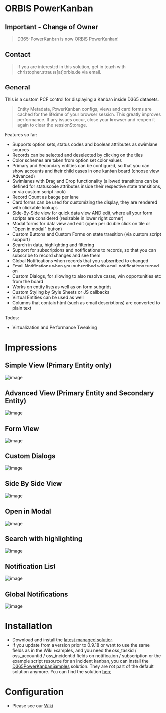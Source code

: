 # ORBIS PowerKanban

## Important - Change of Owner
> D365-PowerKanban is now ORBIS PowerKanban!

## Contact
> If you are interested in this solution, get in touch with christopher.strauss[at]orbis.de via email.

## General
This is a custom PCF control for displaying a Kanban inside D365 datasets.

> Entity Metadata, PowerKanban configs, views and card forms are cached for the lifetime of your browser session. This greatly improves performance.
If any issues occur, close your browser and reopen it again to clear the sessionStorage.

Features so far:
- Supports option sets, status codes and boolean attributes as swimlane sources
- Records can be selected and deselected by clicking on the tiles
- Color schemes are taken from option set color values
- Primary and Secondary entities can be configured, so that you can show accounts and their child cases in one kanban board (choose view Advanced)
- Swimlanes with Drag and Drop functionality (allowed transitions can be defined for statuscode attributes inside their respective state transitions, or via custom script hook)
- Record Count as badge per lane
- Card forms can be used for customizing the display, they are rendered with clickable lookups
- Side-By-Side view for quick data view AND edit, where all your form scripts are considered (resizable in lower right corner)
- Modal forms for data view and edit (open per double click on tile or "Open in modal" button)
- Custom Buttons and Custom Forms on state transition (via custom script support)
- Search in data, highlighting and filtering
- Support for subscriptions and notifications to records, so that you can subscribe to record changes and see them
- Global Notifications when records that you subscribed to changed
- Email Notifications when you subscribed with email notifications turned on
- Custom Dialogs, for allowing to also resolve cases, win opportunities etc from the board
- Works on entity lists as well as on form subgrids
- Custom Styling by Style Sheets or JS callbacks
- Virtual Entities can be used as well
- Columns that contain html (such as email descriptions) are converted to plain text

Todos:
- Virtualization and Performance Tweaking

# Impressions
## Simple View (Primary Entity only)
![image](https://user-images.githubusercontent.com/4287938/90894070-55be9200-e3c0-11ea-822c-9674fd1cab89.png)


## Advanced View (Primary Entity and Secondary Entity)
![image](https://user-images.githubusercontent.com/4287938/90894139-71299d00-e3c0-11ea-9e0b-441187c1d224.png)


## Form View
![image](https://user-images.githubusercontent.com/4287938/90894207-856d9a00-e3c0-11ea-855c-48ea820e57ea.png)


## Custom Dialogs
![image](https://user-images.githubusercontent.com/4287938/90894247-96b6a680-e3c0-11ea-8f52-a5c12b402aa5.png)


## Side By Side View
![image](https://user-images.githubusercontent.com/4287938/90894676-468c1400-e3c1-11ea-9089-45ca0cca9f9c.png)


## Open in Modal
![image](https://user-images.githubusercontent.com/4287938/90894901-94088100-e3c1-11ea-9c00-cd9cb65d3420.png)


## Search with highlighting
![image](https://user-images.githubusercontent.com/4287938/90894995-b7cbc700-e3c1-11ea-8ed2-4373dec6ad7c.png)


## Notification List
![image](https://user-images.githubusercontent.com/4287938/90894792-6e7b7780-e3c1-11ea-8520-2629a9849732.png)

## Global Notifications
![image](https://user-images.githubusercontent.com/4287938/100028074-5e26ce80-2dee-11eb-9522-315ecaafa02c.png)

# Installation
- Download and install the [latest managed solution](/../../releases/latest)
- If you update from a version prior to 0.9.18 or want to use the same fields as in the Wiki examples, and you need the oss_taskid / oss_accountid / oss_incidentid fields on notification / subscription or the example script resource for an incident kanban, you can install the [D365PowerKanbanSamples](/../../tree/master/export) solution. They are not part of the default solution anymore. You can find the solution [here](/../../tree/master/export)

# Configuration
- Please see our [Wiki](https://github.com/XRM-OSS/D365-PowerKanban/wiki/Configuration)
